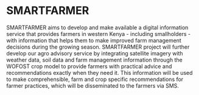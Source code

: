 # SMARTFARMER
SMARTFARMER aims to develop and make available a digital information service that provides farmers in western Kenya - including smallholders - with information that helps them to make improved farm management decisions during the growing season. SMARTFARMER project will further develop our agro advisory service by integrating satellite imagery with weather data, soil data and farm management information through the WOFOST crop model to provide farmers with practical advice and recommendations exactly when they need it. This information will be used to make comprehensible, farm and crop specific recommendations for farmer practices, which will be disseminated to the farmers via SMS.
